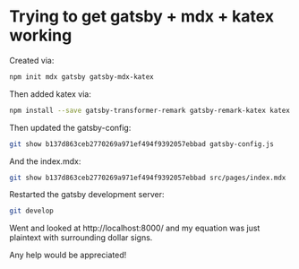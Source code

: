 # Trying to get gatsby + mdx + katex working

Created via:
```sh
npm init mdx gatsby gatsby-mdx-katex
```

Then added katex via:
```sh
npm install --save gatsby-transformer-remark gatsby-remark-katex katex
```

Then updated the gatsby-config:
```sh
git show b137d863ceb2770269a971ef494f9392057ebbad gatsby-config.js
```

And the index.mdx:
```sh
git show b137d863ceb2770269a971ef494f9392057ebbad src/pages/index.mdx
```

Restarted the gatsby development server:
```sh
git develop
```

Went and looked at http://localhost:8000/ and my equation was just plaintext with surrounding dollar signs.  

Any help would be appreciated!
